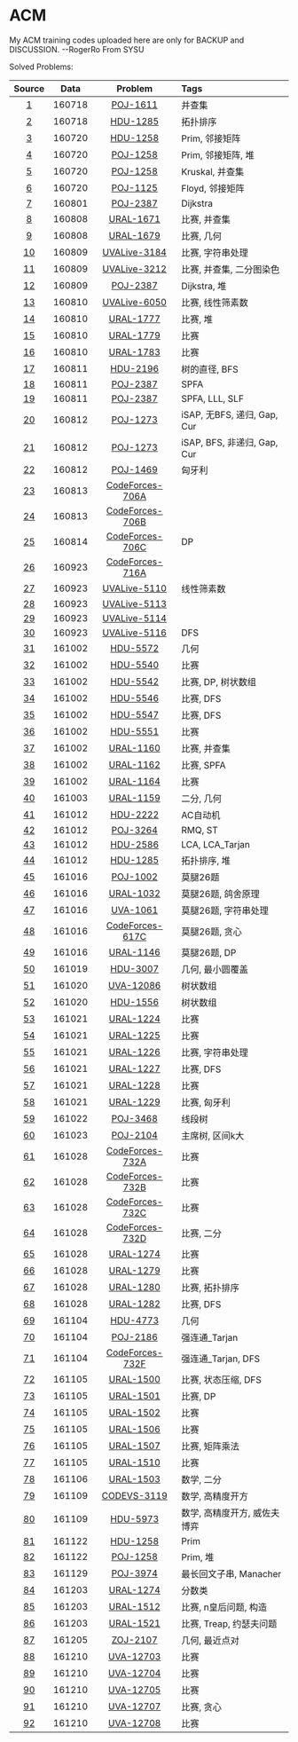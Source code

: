 # ACM
My ACM training codes uploaded here are only for BACKUP and DISCUSSION.  --RogerRo From SYSU  
  
Solved Problems:  

|Source	|Data	|Problem	|Tags	|  
|:--:	|:--:	|:--:		|:--	|
|[1](/RogerRordo/ACM/tree/master/Source/1.cpp)	|160718	|[POJ-1611](http://vjudge.net/problem/POJ-1611)	|并查集|
|[2](/RogerRordo/ACM/tree/master/Source/2.cpp)	|160718	|[HDU-1285](http://vjudge.net/problem/HDU-1285)	|拓扑排序|
|[3](/RogerRordo/ACM/tree/master/Source/3.cpp)	|160720	|[HDU-1258](http://vjudge.net/problem/POJ-1258)	|Prim, 邻接矩阵|
|[4](/RogerRordo/ACM/tree/master/Source/4.cpp)	|160720	|[POJ-1258](http://vjudge.net/problem/POJ-1258)	|Prim, 邻接矩阵, 堆|
|[5](/RogerRordo/ACM/tree/master/Source/5.cpp)	|160720	|[POJ-1258](http://vjudge.net/problem/POJ-1258)	|Kruskal, 并查集|
|[6](/RogerRordo/ACM/tree/master/Source/6.cpp)	|160720	|[POJ-1125](http://vjudge.net/problem/POJ-1125)	|Floyd, 邻接矩阵|
|[7](/RogerRordo/ACM/tree/master/Source/7.cpp)	|160801	|[POJ-2387](http://vjudge.net/problem/POJ-2387)	|Dijkstra|
|[8](/RogerRordo/ACM/tree/master/Source/8.cpp)	|160808	|[URAL-1671](http://vjudge.net/problem/URAL-1671)	|比赛, 并查集|
|[9](/RogerRordo/ACM/tree/master/Source/9.cpp)	|160808	|[URAL-1679](http://vjudge.net/problem/UVAL-1679)	|比赛, 几何|
|[10](/RogerRordo/ACM/tree/master/Source/10.cpp)	|160809	|[UVALive-3184](http://vjudge.net/problem/UVALive-3184)	|比赛, 字符串处理|
|[11](/RogerRordo/ACM/tree/master/Source/11.cpp)	|160809	|[UVALive-3212](http://vjudge.net/problem/UVALive-3212)	|比赛, 并查集, 二分图染色|
|[12](/RogerRordo/ACM/tree/master/Source/12.cpp)	|160809	|[POJ-2387](http://vjudge.net/problem/POJ-2387)	|Dijkstra, 堆|
|[13](/RogerRordo/ACM/tree/master/Source/13.cpp)	|160810	|[UVALive-6050](http://vjudge.net/problem/URALive-6050)	|比赛, 线性筛素数|
|[14](/RogerRordo/ACM/tree/master/Source/14.cpp)	|160810	|[URAL-1777](http://vjudge.net/problem/URAL-1777)	|比赛, 堆|
|[15](/RogerRordo/ACM/tree/master/Source/15.cpp)	|160810	|[URAL-1779](http://vjudge.net/problem/URAL-1779)	|比赛|
|[16](/RogerRordo/ACM/tree/master/Source/16.cpp)	|160810	|[URAL-1783](http://vjudge.net/problem/URAL-1783)	|比赛|
|[17](/RogerRordo/ACM/tree/master/Source/17.cpp)	|160811	|[HDU-2196](http://vjudge.net/problem/HDU-2196)	|树的直径, BFS|
|[18](/RogerRordo/ACM/tree/master/Source/18.cpp)	|160811	|[POJ-2387](http://vjudge.net/problem/POJ-2387)	|SPFA|
|[19](/RogerRordo/ACM/tree/master/Source/19.cpp)	|160811	|[POJ-2387](http://vjudge.net/problem/POJ-2387)	|SPFA, LLL, SLF|
|[20](/RogerRordo/ACM/tree/master/Source/20.cpp)	|160812	|[POJ-1273](http://vjudge.net/problem/POJ-1273)	|iSAP, 无BFS, 递归, Gap, Cur|
|[21](/RogerRordo/ACM/tree/master/Source/21.cpp)	|160812	|[POJ-1273](http://vjudge.net/problem/POJ-1273)	|iSAP, BFS, 非递归, Gap, Cur|
|[22](/RogerRordo/ACM/tree/master/Source/22.cpp)	|160812	|[POJ-1469](http://vjudge.net/problem/POJ-1469)	|匈牙利|
|[23](/RogerRordo/ACM/tree/master/Source/23.cpp)	|160813	|[CodeForces-706A](http://vjudge.net/problem/CodeForces-706A)	||
|[24](/RogerRordo/ACM/tree/master/Source/24.cpp)	|160813	|[CodeForces-706B](http://vjudge.net/problem/CodeForces-706B)	||
|[25](/RogerRordo/ACM/tree/master/Source/25.cpp)	|160814	|[CodeForces-706C](http://vjudge.net/problem/CodeForces-706C)	|DP|
|[26](/RogerRordo/ACM/tree/master/Source/26.cpp)	|160923	|[CodeForces-716A](http://vjudge.net/problem/CodeForces-716A)	||
|[27](/RogerRordo/ACM/tree/master/Source/27.cpp)	|160923	|[UVALive-5110](http://vjudge.net/problem/UVALive-5110)	|线性筛素数|
|[28](/RogerRordo/ACM/tree/master/Source/28.cpp)	|160923	|[UVALive-5113](http://vjudge.net/problem/UVALive-5113)	||
|[29](/RogerRordo/ACM/tree/master/Source/29.cpp)	|160923	|[UVALive-5114](http://vjudge.net/problem/UVALive-5114)	||
|[30](/RogerRordo/ACM/tree/master/Source/30.cpp)	|160923	|[UVALive-5116](http://vjudge.net/problem/UVALive-5116)	|DFS|
|[31](/RogerRordo/ACM/tree/master/Source/31.cpp)	|161002	|[HDU-5572](http://vjudge.net/problem/HDU-5572)	|几何|
|[32](/RogerRordo/ACM/tree/master/Source/32.cpp)	|161002	|[HDU-5540](http://vjudge.net/problem/HDU-5540)	|比赛|
|[33](/RogerRordo/ACM/tree/master/Source/33.cpp)	|161002	|[HDU-5542](http://vjudge.net/problem/HDU-5542)	|比赛, DP, 树状数组|
|[34](/RogerRordo/ACM/tree/master/Source/34.cpp)	|161002	|[HDU-5546](http://vjudge.net/problem/HDU-5546)	|比赛, DFS|
|[35](/RogerRordo/ACM/tree/master/Source/35.cpp)	|161002	|[HDU-5547](http://vjudge.net/problem/HDU-5547)	|比赛, DFS|
|[36](/RogerRordo/ACM/tree/master/Source/36.cpp)	|161002	|[HDU-5551](http://vjudge.net/problem/HDU-5551)	|比赛|
|[37](/RogerRordo/ACM/tree/master/Source/37.cpp)	|161002	|[URAL-1160](http://vjudge.net/problem/URAL-1160)	|比赛, 并查集|
|[38](/RogerRordo/ACM/tree/master/Source/38.cpp)	|161002	|[URAL-1162](http://vjudge.net/problem/URAL-1162)	|比赛, SPFA|
|[39](/RogerRordo/ACM/tree/master/Source/39.cpp)	|161002	|[URAL-1164](http://vjudge.net/problem/URAL-1164)	|比赛|
|[40](/RogerRordo/ACM/tree/master/Source/40.cpp)	|161003	|[URAL-1159](http://vjudge.net/problem/URAL-1159)	|二分, 几何|
|[41](/RogerRordo/ACM/tree/master/Source/41.cpp)	|161012	|[HDU-2222](http://vjudge.net/problem/HDU-2222)	|AC自动机|
|[42](/RogerRordo/ACM/tree/master/Source/42.cpp)	|161012	|[POJ-3264](http://vjudge.net/problem/POJ-3264)	|RMQ, ST|
|[43](/RogerRordo/ACM/tree/master/Source/43.cpp)	|161012	|[HDU-2586](http://vjudge.net/problem/HDU-2586)	|LCA, LCA_Tarjan|
|[44](/RogerRordo/ACM/tree/master/Source/44.cpp)	|161012	|[HDU-1285](http://vjudge.net/problem/HDU-1285)	|拓扑排序, 堆|
|[45](/RogerRordo/ACM/tree/master/Source/45.cpp)	|161016	|[POJ-1002](http://vjudge.net/problem/POJ-1002)	|莫腿26题|
|[46](/RogerRordo/ACM/tree/master/Source/46.cpp)	|161016	|[URAL-1032](http://vjudge.net/problem/URAL-1032)	|莫腿26题, 鸽舍原理|
|[47](/RogerRordo/ACM/tree/master/Source/47.cpp)	|161016	|[UVA-1061](http://vjudge.net/problem/UVA-1061)	|莫腿26题, 字符串处理|
|[48](/RogerRordo/ACM/tree/master/Source/48.cpp)	|161016	|[CodeForces-617C](http://vjudge.net/problem/CodeForces-617C)	|莫腿26题, 贪心|
|[49](/RogerRordo/ACM/tree/master/Source/49.cpp)	|161016	|[URAL-1146](http://vjudge.net/problem/URAL-1146)	|莫腿26题, DP|
|[50](/RogerRordo/ACM/tree/master/Source/50.cpp)	|161019	|[HDU-3007](http://vjudge.net/problem/HDU-3007)	|几何, 最小圆覆盖|
|[51](/RogerRordo/ACM/tree/master/Source/51.cpp)	|161020	|[UVA-12086](http://vjudge.net/problem/UVA-12086)	|树状数组|
|[52](/RogerRordo/ACM/tree/master/Source/52.cpp)	|161020	|[HDU-1556](http://vjudge.net/problem/HDU-1556)	|树状数组|
|[53](/RogerRordo/ACM/tree/master/Source/53.cpp)	|161021	|[URAL-1224](http://vjudge.net/problem/URAL-1224)	|比赛|
|[54](/RogerRordo/ACM/tree/master/Source/54.cpp)	|161021	|[URAL-1225](http://vjudge.net/problem/URAL-1225)	|比赛|
|[55](/RogerRordo/ACM/tree/master/Source/55.cpp)	|161021	|[URAL-1226](http://vjudge.net/problem/URAL-1226)	|比赛, 字符串处理|
|[56](/RogerRordo/ACM/tree/master/Source/56.cpp)	|161021	|[URAL-1227](http://vjudge.net/problem/URAL-1227)	|比赛, DFS|
|[57](/RogerRordo/ACM/tree/master/Source/57.cpp)	|161021	|[URAL-1228](http://vjudge.net/problem/URAL-1228)	|比赛|
|[58](/RogerRordo/ACM/tree/master/Source/58.cpp)	|161021	|[URAL-1229](http://vjudge.net/problem/URAL-1229)	|比赛, 匈牙利|
|[59](/RogerRordo/ACM/tree/master/Source/59.cpp)	|161022	|[POJ-3468](http://vjudge.net/problem/POJ-3468)	|线段树|
|[60](/RogerRordo/ACM/tree/master/Source/60.cpp)	|161023	|[POJ-2104](http://vjudge.net/problem/POJ-2104)	|主席树, 区间k大|
|[61](/RogerRordo/ACM/tree/master/Source/61.cpp)	|161028	|[CodeForces-732A](http://vjudge.net/problem/CodeForces-732A)	|比赛|
|[62](/RogerRordo/ACM/tree/master/Source/62.cpp)	|161028	|[CodeForces-732B](http://vjudge.net/problem/CodeForces-732B)	|比赛|
|[63](/RogerRordo/ACM/tree/master/Source/63.cpp)	|161028	|[CodeForces-732C](http://vjudge.net/problem/CodeForces-732C)	|比赛|
|[64](/RogerRordo/ACM/tree/master/Source/64.cpp)	|161028	|[CodeForces-732D](http://vjudge.net/problem/CodeForces-732D)	|比赛, 二分|
|[65](/RogerRordo/ACM/tree/master/Source/65.cpp)	|161028	|[URAL-1274](http://vjudge.net/problem/URAL-1274)	|比赛|
|[66](/RogerRordo/ACM/tree/master/Source/66.cpp)	|161028	|[URAL-1279](http://vjudge.net/problem/URAL-1279)	|比赛|
|[67](/RogerRordo/ACM/tree/master/Source/67.cpp)	|161028	|[URAL-1280](http://vjudge.net/problem/URAL-1280)	|比赛, 拓扑排序|
|[68](/RogerRordo/ACM/tree/master/Source/68.cpp)	|161028	|[URAL-1282](http://vjudge.net/problem/URAL-1282)	|比赛, DFS|
|[69](/RogerRordo/ACM/tree/master/Source/69.cpp)	|161104	|[HDU-4773](http://vjudge.net/problem/HDU-4773)	|几何|
|[70](/RogerRordo/ACM/tree/master/Source/70.cpp)	|161104	|[POJ-2186](http://vjudge.net/problem/POJ-2186)	|强连通_Tarjan|
|[71](/RogerRordo/ACM/tree/master/Source/71.cpp)	|161104	|[CodeForces-732F](http://vjudge.net/problem/CodeForces-732F)	|强连通_Tarjan, DFS|
|[72](/RogerRordo/ACM/tree/master/Source/72.cpp)	|161105	|[URAL-1500](http://vjudge.net/problem/URAL-1500)	|比赛, 状态压缩, DFS|
|[73](/RogerRordo/ACM/tree/master/Source/73.cpp)	|161105	|[URAL-1501](http://vjudge.net/problem/URAL-1501)	|比赛, DP|
|[74](/RogerRordo/ACM/tree/master/Source/74.cpp)	|161105	|[URAL-1502](http://vjudge.net/problem/URAL-1502)	|比赛|
|[75](/RogerRordo/ACM/tree/master/Source/75.cpp)	|161105	|[URAL-1506](http://vjudge.net/problem/URAL-1506)	|比赛|
|[76](/RogerRordo/ACM/tree/master/Source/76.cpp)	|161105	|[URAL-1507](http://vjudge.net/problem/URAL-1507)	|比赛, 矩阵乘法|
|[77](/RogerRordo/ACM/tree/master/Source/77.cpp)	|161105	|[URAL-1510](http://vjudge.net/problem/URAL-1510)	|比赛|
|[78](/RogerRordo/ACM/tree/master/Source/78.cpp)	|161106	|[URAL-1503](http://vjudge.net/problem/URAL-1503)	|数学, 二分|
|[79](/RogerRordo/ACM/tree/master/Source/79.cpp)	|161109	|[CODEVS-3119](http://codevs.cn/problem/3119/)	|数学, 高精度开方|
|[80](/RogerRordo/ACM/tree/master/Source/80.cpp)	|161109	|[HDU-5973](http://vjudge.net/problem/HDU-5973)	|数学, 高精度开方, 威佐夫博弈|
|[81](/RogerRordo/ACM/tree/master/Source/81.cpp)	|161122	|[HDU-1258](http://vjudge.net/problem/POJ-1258)	|Prim|
|[82](/RogerRordo/ACM/tree/master/Source/82.cpp)	|161122	|[POJ-1258](http://vjudge.net/problem/POJ-1258)	|Prim, 堆|
|[83](/RogerRordo/ACM/tree/master/Source/83.cpp)	|161129	|[POJ-3974](http://vjudge.net/problem/POJ-3974)	|最长回文子串, Manacher|
|[84](/RogerRordo/ACM/tree/master/Source/84.cpp)	|161203	|[URAL-1274](http://vjudge.net/problem/URAL-1274)	|分数类|
|[85](/RogerRordo/ACM/tree/master/Source/85.cpp)	|161203	|[URAL-1512](http://vjudge.net/problem/URAL-1512)	|比赛, n皇后问题, 构造|
|[86](/RogerRordo/ACM/tree/master/Source/86.cpp)	|161203	|[URAL-1521](http://vjudge.net/problem/URAL-1521)	|比赛, Treap, 约瑟夫问题|
|[87](/RogerRordo/ACM/tree/master/Source/87.cpp)	|161205	|[ZOJ-2107](http://vjudge.net/problem/ZOJ-2107)	|几何, 最近点对|
|[88](/RogerRordo/ACM/tree/master/Source/88.cpp)	|161210	|[UVA-12703](http://vjudge.net/problem/UVA-12703)	|比赛|
|[89](/RogerRordo/ACM/tree/master/Source/89.cpp)	|161210	|[UVA-12704](http://vjudge.net/problem/UVA-12704)	|比赛|
|[90](/RogerRordo/ACM/tree/master/Source/90.cpp)	|161210	|[UVA-12705](http://vjudge.net/problem/UVA-12705)	|比赛|
|[91](/RogerRordo/ACM/tree/master/Source/91.cpp)	|161210	|[UVA-12707](http://vjudge.net/problem/UVA-12707)	|比赛, 贪心|
|[92](/RogerRordo/ACM/tree/master/Source/92.cpp)	|161210	|[UVA-12708](http://vjudge.net/problem/UVA-12708)	|比赛|
